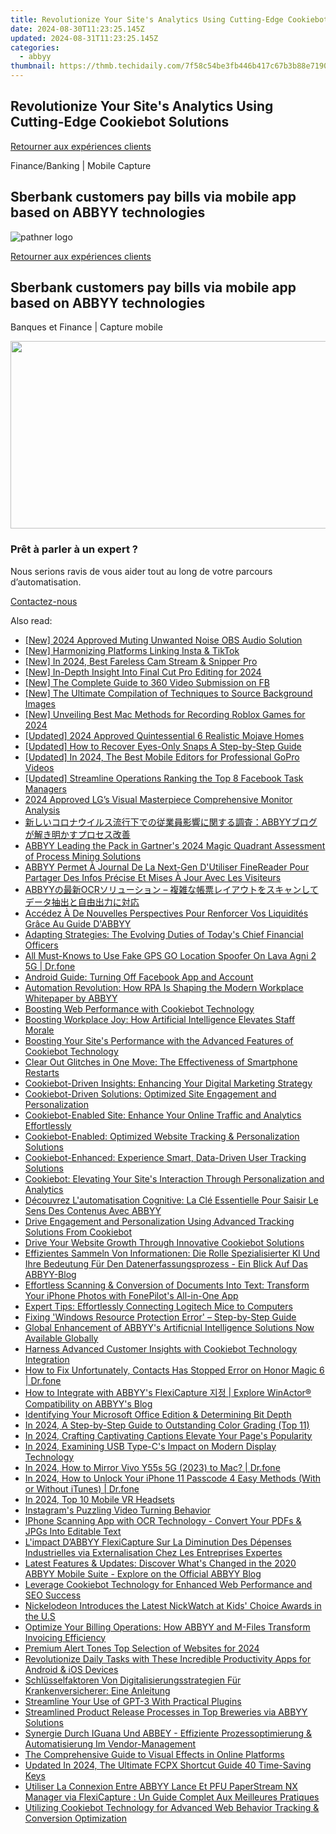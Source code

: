 ```yaml
---
title: Revolutionize Your Site's Analytics Using Cutting-Edge Cookiebot Solutions
date: 2024-08-30T11:23:25.145Z
updated: 2024-08-31T11:23:25.145Z
categories:
  - abbyy
thumbnail: https://thmb.techidaily.com/7f58c54be3fb446b417c67b3b88e71900b79dad1ab69f246e6dc4f6374786b65.jpg
---
```


## Revolutionize Your Site's Analytics Using Cutting-Edge Cookiebot Solutions

[Retourner aux expériences clients](https://tools.techidaily.com/abbyy/products/)

Finance/Banking | Mobile Capture

## Sberbank customers pay bills via mobile app based on ABBYY technologies

![pathner logo](https://content.abbyy.com/-/media/project/abbyy/abbyy/logos-white/fr/66472.png?h=40&iar=0&w=120)

[Retourner aux expériences clients](https://tools.techidaily.com/abbyy/products/)

## Sberbank customers pay bills via mobile app based on ABBYY technologies

Banques et Finance | Capture mobile 

<!-- affiliate ads begin -->
<a href="https://aofit.pxf.io/c/5597632/1399701/16396" target="_top" id="1399701"><img src="//a.impactradius-go.com/display-ad/16396-1399701" border="0" alt="" width="960" height="300"/></a><img height="0" width="0" src="https://imp.pxf.io/i/5597632/1399701/16396" style="position:absolute;visibility:hidden;" border="0" />
<!-- affiliate ads end -->
### Prêt à parler à un expert ?

Nous serions ravis de vous aider tout au long de votre parcours d’automatisation.

[Contactez-nous](https://tools.techidaily.com/abbyy/products/)

<ins class="adsbygoogle"
     style="display:block"
     data-ad-format="autorelaxed"
     data-ad-client="ca-pub-7571918770474297"
     data-ad-slot="1223367746"></ins>



<ins class="adsbygoogle"
     style="display:block"
     data-ad-client="ca-pub-7571918770474297"
     data-ad-slot="8358498916"
     data-ad-format="auto"
     data-full-width-responsive="true"></ins>

<span class="atpl-alsoreadstyle">Also read:</span>
<div><ul>
<li><a href="https://digital-screen-recording.techidaily.com/new-2024-approved-muting-unwanted-noise-obs-audio-solution/"><u>[New] 2024 Approved  Muting Unwanted Noise  OBS Audio Solution</u></a></li>
<li><a href="https://some-techniques.techidaily.com/new-harmonizing-platforms-linking-insta-and-tiktok/"><u>[New] Harmonizing Platforms  Linking Insta & TikTok</u></a></li>
<li><a href="https://on-screen-recording.techidaily.com/new-in-2024-best-fareless-cam-stream-and-snipper-pro/"><u>[New] In 2024, Best Fareless Cam Stream & Snipper Pro</u></a></li>
<li><a href="https://fox-cloud.techidaily.com/new-in-depth-insight-into-final-cut-pro-editing-for-2024/"><u>[New] In-Depth Insight Into Final Cut Pro Editing for 2024</u></a></li>
<li><a href="https://facebook-clips.techidaily.com/new-the-complete-guide-to-360-video-submission-on-fb/"><u>[New] The Complete Guide to 360 Video Submission on FB</u></a></li>
<li><a href="https://fox-access.techidaily.com/new-the-ultimate-compilation-of-techniques-to-source-background-images/"><u>[New] The Ultimate Compilation of Techniques to Source Background Images</u></a></li>
<li><a href="https://video-screen-grab.techidaily.com/new-unveiling-best-mac-methods-for-recording-roblox-games-for-2024/"><u>[New] Unveiling Best Mac Methods for Recording Roblox Games for 2024</u></a></li>
<li><a href="https://screen-capture.techidaily.com/updated-2024-approved-quintessential-6-realistic-mojave-homes/"><u>[Updated] 2024 Approved  Quintessential 6 Realistic Mojave Homes</u></a></li>
<li><a href="https://snapchat-videos.techidaily.com/updated-how-to-recover-eyes-only-snaps-a-step-by-step-guide/"><u>[Updated] How to Recover Eyes-Only Snaps  A Step-by-Step Guide</u></a></li>
<li><a href="https://vp-tips.techidaily.com/updated-in-2024-the-best-mobile-editors-for-professional-gopro-videos/"><u>[Updated] In 2024, The Best Mobile Editors for Professional GoPro Videos</u></a></li>
<li><a href="https://facebook-clips.techidaily.com/updated-streamline-operations-ranking-the-top-8-facebook-task-managers/"><u>[Updated] Streamline Operations  Ranking the Top 8 Facebook Task Managers</u></a></li>
<li><a href="https://extra-skills.techidaily.com/2024-approved-lgs-visual-masterpiece-comprehensive-monitor-analysis/"><u>2024 Approved  LG’s Visual Masterpiece  Comprehensive Monitor Analysis</u></a></li>
<li><a href="https://discover-brilliant.techidaily.com/1724312569025-abbyy/"><u>新しいコロナウイルス流行下での従業員影響に関する調査：ABBYYブログが解き明かすプロセス改善</u></a></li>
<li><a href="https://discover-brilliant.techidaily.com/abbyy-leading-the-pack-in-gartners-2024-magic-quadrant-assessment-of-process-mining-solutions/"><u>ABBYY Leading the Pack in Gartner's 2024 Magic Quadrant Assessment of Process Mining Solutions</u></a></li>
<li><a href="https://discover-brilliant.techidaily.com/abbyy-permet-a-journal-de-la-next-gen-dutiliser-finereader-pour-partager-des-infos-precise-et-mises-a-jour-avec-les-visiteurs/"><u>ABBYY Permet À Journal De La Next-Gen D'Utiliser FineReader Pour Partager Des Infos Précise Et Mises À Jour Avec Les Visiteurs</u></a></li>
<li><a href="https://discover-brilliant.techidaily.com/1724313138730-abbyyocr/"><u>ABBYYの最新OCRソリューション – 複雑な帳票レイアウトをスキャンしてデータ抽出と自由出力に対応</u></a></li>
<li><a href="https://discover-brilliant.techidaily.com/accedez-a-de-nouvelles-perspectives-pour-renforcer-vos-liquidites-grace-au-guide-dabbyy/"><u>Accédez À De Nouvelles Perspectives Pour Renforcer Vos Liquidités Grâce Au Guide D'ABBYY</u></a></li>
<li><a href="https://discover-brilliant.techidaily.com/adapting-strategies-the-evolving-duties-of-todays-chief-financial-officers/"><u>Adapting Strategies: The Evolving Duties of Today's Chief Financial Officers</u></a></li>
<li><a href="https://fake-location.techidaily.com/all-must-knows-to-use-fake-gps-go-location-spoofer-on-lava-agni-2-5g-drfone-by-drfone-virtual-android/"><u>All Must-Knows to Use Fake GPS GO Location Spoofer On Lava Agni 2 5G | Dr.fone</u></a></li>
<li><a href="https://tech-recovery.techidaily.com/android-guide-turning-off-facebook-app-and-account/"><u>Android Guide: Turning Off Facebook App and Account</u></a></li>
<li><a href="https://discover-brilliant.techidaily.com/automation-revolution-how-rpa-is-shaping-the-modern-workplace-whitepaper-by-abbyy/"><u>Automation Revolution: How RPA Is Shaping the Modern Workplace Whitepaper by ABBYY</u></a></li>
<li><a href="https://discover-brilliant.techidaily.com/boosting-web-performance-with-cookiebot-technology/"><u>Boosting Web Performance with Cookiebot Technology</u></a></li>
<li><a href="https://discover-brilliant.techidaily.com/boosting-workplace-joy-how-artificial-intelligence-elevates-staff-morale/"><u>Boosting Workplace Joy: How Artificial Intelligence Elevates Staff Morale</u></a></li>
<li><a href="https://discover-brilliant.techidaily.com/boosting-your-sites-performance-with-the-advanced-features-of-cookiebot-technology/"><u>Boosting Your Site's Performance with the Advanced Features of Cookiebot Technology</u></a></li>
<li><a href="https://fox-that.techidaily.com/clear-out-glitches-in-one-move-the-effectiveness-of-smartphone-restarts/"><u>Clear Out Glitches in One Move: The Effectiveness of Smartphone Restarts</u></a></li>
<li><a href="https://discover-brilliant.techidaily.com/cookiebot-driven-insights-enhancing-your-digital-marketing-strategy/"><u>Cookiebot-Driven Insights: Enhancing Your Digital Marketing Strategy</u></a></li>
<li><a href="https://discover-brilliant.techidaily.com/cookiebot-driven-solutions-optimized-site-engagement-and-personalization/"><u>Cookiebot-Driven Solutions: Optimized Site Engagement and Personalization</u></a></li>
<li><a href="https://discover-brilliant.techidaily.com/cookiebot-enabled-site-enhance-your-online-traffic-and-analytics-effortlessly/"><u>Cookiebot-Enabled Site: Enhance Your Online Traffic and Analytics Effortlessly</u></a></li>
<li><a href="https://discover-brilliant.techidaily.com/cookiebot-enabled-optimized-website-tracking-and-personalization-solutions/"><u>Cookiebot-Enabled: Optimized Website Tracking & Personalization Solutions</u></a></li>
<li><a href="https://discover-brilliant.techidaily.com/cookiebot-enhanced-experience-smart-data-driven-user-tracking-solutions/"><u>Cookiebot-Enhanced: Experience Smart, Data-Driven User Tracking Solutions</u></a></li>
<li><a href="https://discover-brilliant.techidaily.com/cookiebot-elevating-your-sites-interaction-through-personalization-and-analytics/"><u>Cookiebot: Elevating Your Site's Interaction Through Personalization and Analytics</u></a></li>
<li><a href="https://discover-brilliant.techidaily.com/decouvrez-lautomatisation-cognitive-la-cle-essentielle-pour-saisir-le-sens-des-contenus-avec-abbyy/"><u>Découvrez L'automatisation Cognitive: La Clé Essentielle Pour Saisir Le Sens Des Contenus Avec ABBYY</u></a></li>
<li><a href="https://discover-brilliant.techidaily.com/drive-engagement-and-personalization-using-advanced-tracking-solutions-from-cookiebot/"><u>Drive Engagement and Personalization Using Advanced Tracking Solutions From Cookiebot</u></a></li>
<li><a href="https://discover-brilliant.techidaily.com/drive-your-website-growth-through-innovative-cookiebot-solutions/"><u>Drive Your Website Growth Through Innovative Cookiebot Solutions</u></a></li>
<li><a href="https://discover-brilliant.techidaily.com/effizientes-sammeln-von-informationen-die-rolle-spezialisierter-ki-und-ihre-bedeutung-fur-den-datenerfassungsprozess-ein-blick-auf-das-abbyy-blog/"><u>Effizientes Sammeln Von Informationen: Die Rolle Spezialisierter KI Und Ihre Bedeutung Für Den Datenerfassungsprozess - Ein Blick Auf Das ABBYY-Blog</u></a></li>
<li><a href="https://discover-brilliant.techidaily.com/effortless-scanning-and-conversion-of-documents-into-text-transform-your-iphone-photos-with-fonepilots-all-in-one-app/"><u>Effortless Scanning & Conversion of Documents Into Text: Transform Your iPhone Photos with FonePilot's All-in-One App</u></a></li>
<li><a href="https://tech-recovery.techidaily.com/expert-tips-effortlessly-connecting-logitech-mice-to-computers/"><u>Expert Tips: Effortlessly Connecting Logitech Mice to Computers</u></a></li>
<li><a href="https://win-howtos.techidaily.com/fixing-windows-resource-protection-error-step-by-step-guide/"><u>Fixing 'Windows Resource Protection Error' – Step-by-Step Guide</u></a></li>
<li><a href="https://discover-brilliant.techidaily.com/global-enhancement-of-abbyys-artificnial-intelligence-solutions-now-available-globally/"><u>Global Enhancement of ABBYY's Artificnial Intelligence Solutions Now Available Globally</u></a></li>
<li><a href="https://discover-brilliant.techidaily.com/harness-advanced-customer-insights-with-cookiebot-technology-integration/"><u>Harness Advanced Customer Insights with Cookiebot Technology Integration</u></a></li>
<li><a href="https://howto.techidaily.com/how-to-fix-unfortunately-contacts-has-stopped-error-on-honor-magic-6-drfone-by-drfone-fix-android-problems-fix-android-problems/"><u>How to Fix Unfortunately, Contacts Has Stopped Error on Honor Magic 6 | Dr.fone</u></a></li>
<li><a href="https://discover-brilliant.techidaily.com/how-to-integrate-with-abbyys-flexicapture-explore-winactor-compatibility-on-abbyys-blog/"><u>How to Integrate with ABBYY's FlexiCapture 지정 | Explore WinActor® Compatibility on ABBYY's Blog</u></a></li>
<li><a href="https://win-howtos.techidaily.com/identifying-your-microsoft-office-edition-and-determining-bit-depth/"><u>Identifying Your Microsoft Office Edition & Determining Bit Depth</u></a></li>
<li><a href="https://fox-friendly.techidaily.com/in-2024-a-step-by-step-guide-to-outstanding-color-grading-top-11/"><u>In 2024, A Step-by-Step Guide to Outstanding Color Grading (Top 11)</u></a></li>
<li><a href="https://facebook-videos.techidaily.com/in-2024-crafting-captivating-captions-elevate-your-pages-popularity/"><u>In 2024, Crafting Captivating Captions  Elevate Your Page's Popularity</u></a></li>
<li><a href="https://some-techniques.techidaily.com/in-2024-examining-usb-type-cs-impact-on-modern-display-technology/"><u>In 2024, Examining USB Type-C's Impact on Modern Display Technology</u></a></li>
<li><a href="https://screen-mirror.techidaily.com/in-2024-how-to-mirror-vivo-y55s-5g-2023-to-mac-drfone-by-drfone-android/"><u>In 2024, How to Mirror Vivo Y55s 5G (2023) to Mac? | Dr.fone</u></a></li>
<li><a href="https://iphone-unlock.techidaily.com/in-2024-how-to-unlock-your-iphone-11-passcode-4-easy-methods-with-or-without-itunes-drfone-by-drfone-ios/"><u>In 2024, How to Unlock Your iPhone 11 Passcode 4 Easy Methods (With or Without iTunes) | Dr.fone</u></a></li>
<li><a href="https://some-approaches.techidaily.com/in-2024-top-10-mobile-vr-headsets/"><u>In 2024, Top 10 Mobile VR Headsets</u></a></li>
<li><a href="https://extra-lessons.techidaily.com/instagrams-puzzling-video-turning-behavior/"><u>Instagram's Puzzling Video Turning Behavior</u></a></li>
<li><a href="https://discover-brilliant.techidaily.com/iphone-scanning-app-with-ocr-technology-convert-your-pdfs-and-jpgs-into-editable-text/"><u>IPhone Scanning App with OCR Technology - Convert Your PDFs & JPGs Into Editable Text</u></a></li>
<li><a href="https://discover-brilliant.techidaily.com/limpact-dabbyy-flexicapture-sur-la-diminution-des-depenses-industrielles-via-externalisation-chez-les-entreprises-expertes/"><u>L'impact D’ABBYY FlexiCapture Sur La Diminution Des Dépenses Industrielles via Externalisation Chez Les Entreprises Expertes</u></a></li>
<li><a href="https://discover-brilliant.techidaily.com/latest-features-and-updates-discover-whats-changed-in-the-2020-abbyy-mobile-suite-explore-on-the-official-abbyy-blog/"><u>Latest Features & Updates: Discover What's Changed in the 2020 ABBYY Mobile Suite - Explore on the Official ABBYY Blog</u></a></li>
<li><a href="https://discover-brilliant.techidaily.com/leverage-cookiebot-technology-for-enhanced-web-performance-and-seo-success/"><u>Leverage Cookiebot Technology for Enhanced Web Performance and SEO Success</u></a></li>
<li><a href="https://buynow-reviews.techidaily.com/nickelodeon-introduces-the-latest-nickwatch-at-kids-choice-awards-in-the-us/"><u>Nickelodeon Introduces the Latest NickWatch at Kids' Choice Awards in the U.S</u></a></li>
<li><a href="https://discover-brilliant.techidaily.com/optimize-your-billing-operations-how-abbyy-and-m-files-transform-invoicing-efficiency/"><u>Optimize Your Billing Operations: How ABBYY and M-Files Transform Invoicing Efficiency</u></a></li>
<li><a href="https://extra-skills.techidaily.com/premium-alert-tones-top-selection-of-websites-for-2024/"><u>Premium Alert Tones  Top Selection of Websites for 2024</u></a></li>
<li><a href="https://discover-brilliant.techidaily.com/revolutionize-daily-tasks-with-these-incredible-productivity-apps-for-android-and-ios-devices/"><u>Revolutionize Daily Tasks with These Incredible Productivity Apps for Android & iOS Devices</u></a></li>
<li><a href="https://discover-brilliant.techidaily.com/schlusselfaktoren-von-digitalisierungsstrategien-fur-krankenversicherer-eine-anleitung/"><u>Schlüsselfaktoren Von Digitalisierungsstrategien Für Krankenversicherer: Eine Anleitung</u></a></li>
<li><a href="https://tech-savvy.techidaily.com/streamline-your-use-of-gpt-3-with-practical-plugins/"><u>Streamline Your Use of GPT-3 With Practical Plugins</u></a></li>
<li><a href="https://discover-brilliant.techidaily.com/streamlined-product-release-processes-in-top-breweries-via-abbyy-solutions/"><u>Streamlined Product Release Processes in Top Breweries via ABBYY Solutions</u></a></li>
<li><a href="https://discover-brilliant.techidaily.com/synergie-durch-iguana-und-abbey-effiziente-prozessoptimierung-and-automatisierung-im-vendor-management/"><u>Synergie Durch IGuana Und ABBEY - Effiziente Prozessoptimierung & Automatisierung Im Vendor-Management</u></a></li>
<li><a href="https://digital-screen-recording.techidaily.com/the-comprehensive-guide-to-visual-effects-in-online-platforms/"><u>The Comprehensive Guide to Visual Effects in Online Platforms</u></a></li>
<li><a href="https://video-content-creator.techidaily.com/updated-in-2024-the-ultimate-fcpx-shortcut-guide-40-time-saving-keys/"><u>Updated In 2024, The Ultimate FCPX Shortcut Guide 40 Time-Saving Keys</u></a></li>
<li><a href="https://discover-brilliant.techidaily.com/utiliser-la-connexion-entre-abbyy-lance-et-pfu-paperstream-nx-manager-via-flexicapture-un-guide-complet-aux-meilleures-pratiques/"><u>Utiliser La Connexion Entre ABBYY Lance Et PFU PaperStream NX Manager via FlexiCapture : Un Guide Complet Aux Meilleures Pratiques</u></a></li>
<li><a href="https://discover-brilliant.techidaily.com/utilizing-cookiebot-technology-for-advanced-web-behavior-tracking-and-conversion-optimization/"><u>Utilizing Cookiebot Technology for Advanced Web Behavior Tracking & Conversion Optimization</u></a></li>
</ul></div>

